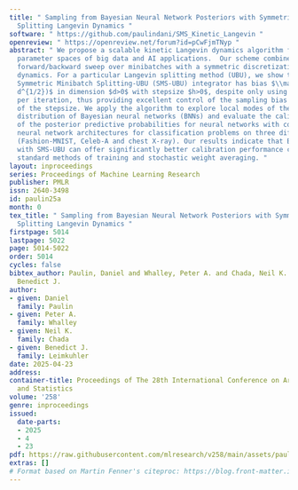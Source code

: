 ```yaml
---
title: " Sampling from Bayesian Neural Network Posteriors with Symmetric Minibatch
  Splitting Langevin Dynamics "
software: " https://github.com/paulindani/SMS_Kinetic_Langevin "
openreview: " https://openreview.net/forum?id=pCwFjmTNyp "
abstract: " We propose a scalable kinetic Langevin dynamics algorithm for sampling
  parameter spaces of big data and AI applications.  Our scheme combines a symmetric
  forward/backward sweep over minibatches with a symmetric discretization of Langevin
  dynamics. For a particular Langevin splitting method (UBU), we show that the resulting
  Symmetric Minibatch Splitting-UBU (SMS-UBU) integrator has bias $\\mathcal{O}(h^2
  d^{1/2})$ in dimension $d>0$ with stepsize $h>0$, despite only using one minibatch
  per iteration, thus providing excellent control of the sampling bias as a function
  of the stepsize. We apply the algorithm to explore local modes of the posterior
  distribution of Bayesian neural networks (BNNs) and evaluate the calibration performance
  of the posterior predictive probabilities for neural networks with convolutional
  neural network architectures for classification problems on three different datasets
  (Fashion-MNIST, Celeb-A and chest X-ray). Our results indicate that BNNs sampled
  with SMS-UBU can offer significantly better calibration performance compared to
  standard methods of training and stochastic weight averaging. "
layout: inproceedings
series: Proceedings of Machine Learning Research
publisher: PMLR
issn: 2640-3498
id: paulin25a
month: 0
tex_title: " Sampling from Bayesian Neural Network Posteriors with Symmetric Minibatch
  Splitting Langevin Dynamics "
firstpage: 5014
lastpage: 5022
page: 5014-5022
order: 5014
cycles: false
bibtex_author: Paulin, Daniel and Whalley, Peter A. and Chada, Neil K. and Leimkuhler,
  Benedict J.
author:
- given: Daniel
  family: Paulin
- given: Peter A.
  family: Whalley
- given: Neil K.
  family: Chada
- given: Benedict J.
  family: Leimkuhler
date: 2025-04-23
address:
container-title: Proceedings of The 28th International Conference on Artificial Intelligence
  and Statistics
volume: '258'
genre: inproceedings
issued:
  date-parts:
  - 2025
  - 4
  - 23
pdf: https://raw.githubusercontent.com/mlresearch/v258/main/assets/paulin25a/paulin25a.pdf
extras: []
# Format based on Martin Fenner's citeproc: https://blog.front-matter.io/posts/citeproc-yaml-for-bibliographies/
---
```

